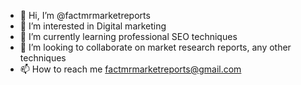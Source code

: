- 👋 Hi, I’m @factmrmarketreports
- 👀 I’m interested in Digital marketing
- 🌱 I’m currently learning professional SEO techniques
- 💞️ I’m looking to collaborate on market research reports, any other techniques
- 📫 How to reach me factmrmarketreports@gmail.com

<!---
factmrmarketreports/factmrmarketreports is a ✨ special ✨ repository because its `README.md` (this file) appears on your GitHub profile.
You can click the Preview link to take a look at your changes.
--->
